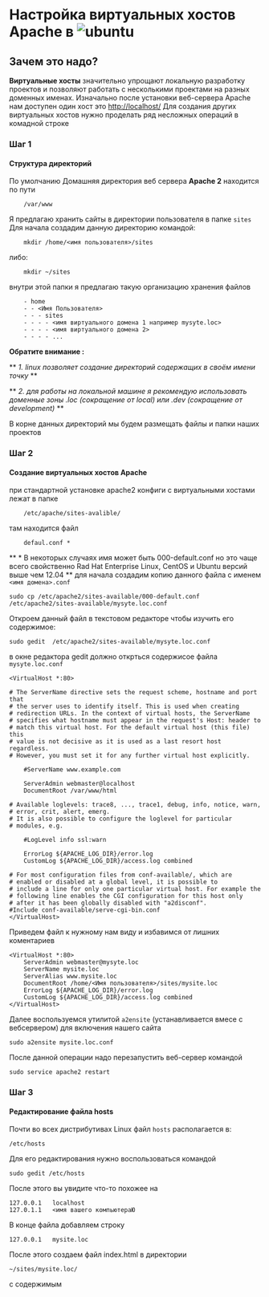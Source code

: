 # Настройка виртуальных хостов Apache в ![ubuntu](http://assets.ubuntu.com/sites/ubuntu/1533/u/img/logos/logo-ubuntu-orange.svg)

## Зачем это надо?

**Виртуальные хосты** значительно упрощают локальную разработку проектов и позволяют работать с несколькими проектами на разных доменных именах.
Изначально после установки веб-сервера Apache нам доступен один хост это [http://localhost/](http://localhost/)
Для создания других виртуальных хостов нужно проделать ряд несложных операций в комадной строке

### Шаг 1 

#### Структура директорий

По умолчанию Домашняя директория веб сервера **Apache 2** находится по пути

		/var/www
		
Я предлагаю хранить сайты в директории пользователя в папке ```sites```
Для начала создадим данную директорию командой:

		mkdir /home/<имя пользователя>/sites
либо:

		mkdir ~/sites
		
внутри этой папки я предлагаю такую организацию хранения файлов

		- home
		- - <Имя Пользователя>
		- - - sites
		- - - - <имя виртуального домена 1 например mysyte.loc>
		- - - - <имя виртуального домена 2>
		- - - - ...
		
 **Обратите внимание :**
 
** *1. linux позволяет создание директорий содержащих в своём имени точку* **

** *2. для работы на локальной машине я рекомендую использовать доменные зоны .loc (сокращение от local) или .dev (сокращение от development)* **

В корне данных директорий мы будем размещать файлы и папки наших проектов

### Шаг 2

#### Создание виртуальных хостов Apache

при стандартной установке apache2 конфиги с виртуальными хостами лежат в папке
		
		/etc/apache/sites-avalible/
там находится файл
 
		defaul.conf *
** * В некоторых случаях имя может быть 000-default.conf но это чаще всего свойственно Rad Hat Enterprise Linux, CentOS и Ubuntu версий выше чем 12.04 **
для начала создадим копию данного файла с именем ```<имя домена>.conf```

	sudo cp /etc/apache2/sites-available/000-default.conf /etc/apache2/sites-available/mysyte.loc.conf
	
Откроем данный файл в текстовом редакторе чтобы изучить его содержимое:

	sudo gedit  /etc/apache2/sites-available/mysyte.loc.conf
в окне редактора gedit должно открться содержисое файла ```mysyte.loc.conf```

	<VirtualHost *:80>
	
	# The ServerName directive sets the request scheme, hostname and port that
	# the server uses to identify itself. This is used when creating
	# redirection URLs. In the context of virtual hosts, the ServerName
	# specifies what hostname must appear in the request's Host: header to
	# match this virtual host. For the default virtual host (this file) this
	# value is not decisive as it is used as a last resort host regardless.
	# However, you must set it for any further virtual host explicitly.
	
		#ServerName www.example.com

		ServerAdmin webmaster@localhost
		DocumentRoot /var/www/html

	# Available loglevels: trace8, ..., trace1, debug, info, notice, warn,
	# error, crit, alert, emerg.
	# It is also possible to configure the loglevel for particular
	# modules, e.g.
	
		#LogLevel info ssl:warn

		ErrorLog ${APACHE_LOG_DIR}/error.log
		CustomLog ${APACHE_LOG_DIR}/access.log combined

	# For most configuration files from conf-available/, which are
	# enabled or disabled at a global level, it is possible to
	# include a line for only one particular virtual host. For example the
	# following line enables the CGI configuration for this host only
	# after it has been globally disabled with "a2disconf".
	#Include conf-available/serve-cgi-bin.conf
	</VirtualHost>

Приведем файл к нужному нам виду и избавимся от лишних коментариев

	<VirtualHost *:80>
    	ServerAdmin webmaster@mysyte.loc
    	ServerName mysite.loc
    	ServerAlias www.mysite.loc
    	DocumentRoot /home/<Имя пользователя>/sites/mysite.loc
    	ErrorLog ${APACHE_LOG_DIR}/error.log
    	CustomLog ${APACHE_LOG_DIR}/access.log combined
	</VirtualHost>

Далее воспользуемся утилитой ```a2ensite``` (устанавливается вмесе с вебсервером)
для включения нашего сайта

	sudo a2ensite mysite.loc.conf
После данной операции надо перезапустить веб-сервер командой

	sudo service apache2 restart
	
### Шаг 3

#### Редактирование файла hosts
Почти во всех дистрибутивах Linux файл ```hosts``` располагается в:

	/etc/hosts
Для его редактирования нужно воспользоваться командой

	sudo gedit /etc/hosts
После этого вы увидите что-то похожее на

	127.0.0.1	localhost
	127.0.1.1	<имя вашего компьютераЮ
В конце файла добавляем строку

	127.0.0.1	mysite.loc
После этого создаем файл index.html в директории 

	~/sites/mysite.loc/
с содержимым 
	<html>
	<head>
	<title> IT works </titlw>
	</head>
	<body>
	<h1>IT Works</h1>
	</body>
	
и открываем в браузере домен
Если надпись IT Works корректно отобразилась - все настройки сделанны корректно и можно приступать к работе.